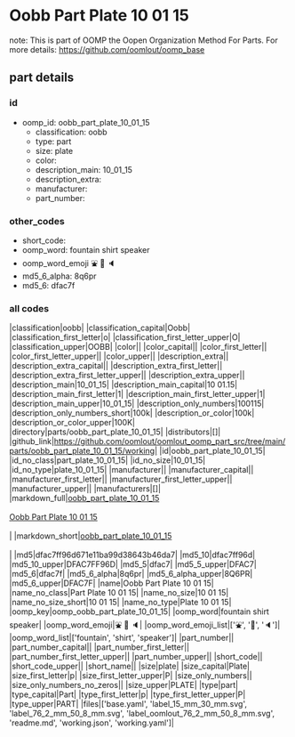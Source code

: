 # Oobb Part Plate 10 01 15  

note: This is part of OOMP the Oopen Organization Method For Parts. For more details: https://github.com/oomlout/oomp_base

##  part details





### id
* oomp_id: oobb_part_plate_10_01_15
  * classification: oobb
  * type: part
  * size: plate
  * color: 
  * description_main: 10_01_15
  * description_extra: 
  * manufacturer: 
  * part_number: 

### other_codes
* short_code: 
* oomp_word: fountain shirt speaker
* oomp_word_emoji :fountain: :shirt: :speaker:
* md5_6_alpha: 8q6pr
* md5_6: dfac7f

### all codes 
|classification|oobb|
|classification_capital|Oobb|
|classification_first_letter|o|
|classification_first_letter_upper|O|
|classification_upper|OOBB|
|color||
|color_capital||
|color_first_letter||
|color_first_letter_upper||
|color_upper||
|description_extra||
|description_extra_capital||
|description_extra_first_letter||
|description_extra_first_letter_upper||
|description_extra_upper||
|description_main|10_01_15|
|description_main_capital|10 01.15|
|description_main_first_letter|1|
|description_main_first_letter_upper|1|
|description_main_upper|10_01_15|
|description_only_numbers|100115|
|description_only_numbers_short|100k|
|description_or_color|100k|
|description_or_color_upper|100K|
|directory|parts/oobb_part_plate_10_01_15|
|distributors|[]|
|github_link|https://github.com/oomlout/oomlout_oomp_part_src/tree/main/parts/oobb_part_plate_10_01_15/working|
|id|oobb_part_plate_10_01_15|
|id_no_class|part_plate_10_01_15|
|id_no_size|10_01_15|
|id_no_type|plate_10_01_15|
|manufacturer||
|manufacturer_capital||
|manufacturer_first_letter||
|manufacturer_first_letter_upper||
|manufacturer_upper||
|manufacturers|[]|
|markdown_full|[oobb_part_plate_10_01_15](https://github.com/oomlout/oomlout_oomp_part_src/tree/main/parts/oobb_part_plate_10_01_15/working)<br>[](https://github.com/oomlout/oomlout_oomp_part_src/tree/main/parts/oobb_part_plate_10_01_15/working)<br>[Oobb Part Plate 10 01 15](https://github.com/oomlout/oomlout_oomp_part_src/tree/main/parts/oobb_part_plate_10_01_15/working)<br><br>|
|markdown_short|[oobb_part_plate_10_01_15](https://github.com/oomlout/oomlout_oomp_part_src/tree/main/parts/oobb_part_plate_10_01_15/working)<br><br>|
|md5|dfac7ff96d671e11ba99d38643b46da7|
|md5_10|dfac7ff96d|
|md5_10_upper|DFAC7FF96D|
|md5_5|dfac7|
|md5_5_upper|DFAC7|
|md5_6|dfac7f|
|md5_6_alpha|8q6pr|
|md5_6_alpha_upper|8Q6PR|
|md5_6_upper|DFAC7F|
|name|Oobb Part Plate 10 01 15|
|name_no_class|Part Plate 10 01 15|
|name_no_size|10 01 15|
|name_no_size_short|10 01 15|
|name_no_type|Plate 10 01 15|
|oomp_key|oomp_oobb_part_plate_10_01_15|
|oomp_word|fountain shirt speaker|
|oomp_word_emoji|:fountain: :shirt: :speaker:|
|oomp_word_emoji_list|[':fountain:', ':shirt:', ':speaker:']|
|oomp_word_list|['fountain', 'shirt', 'speaker']|
|part_number||
|part_number_capital||
|part_number_first_letter||
|part_number_first_letter_upper||
|part_number_upper||
|short_code||
|short_code_upper||
|short_name||
|size|plate|
|size_capital|Plate|
|size_first_letter|p|
|size_first_letter_upper|P|
|size_only_numbers||
|size_only_numbers_no_zeros||
|size_upper|PLATE|
|type|part|
|type_capital|Part|
|type_first_letter|p|
|type_first_letter_upper|P|
|type_upper|PART|
|files|['base.yaml', 'label_15_mm_30_mm.svg', 'label_76_2_mm_50_8_mm.svg', 'label_oomlout_76_2_mm_50_8_mm.svg', 'readme.md', 'working.json', 'working.yaml']|
